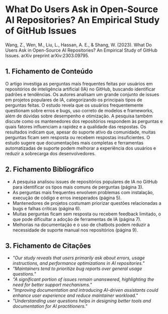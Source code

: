 # What Do Users Ask in Open-Source AI Repositories? An Empirical Study of GitHub Issues

Wang, Z., Wen, M., Liu, L., Hassan, A. E., \& Shang, W. (2023). What Do Users Ask in Open-Source AI Repositories? An Empirical Study of GitHub Issues. arXiv preprint arXiv:2303.09795.

## 1. Fichamento de Conteúdo

O artigo investiga as perguntas mais frequentes feitas por usuários em repositórios de inteligência artificial (IA) no GitHub, buscando identificar padrões e tendências. Os autores analisam um grande conjunto de issues em projetos populares de IA, categorizando os principais tipos de perguntas feitas. O estudo revela que os usuários frequentemente questionam sobre erros e bugs, uso correto de modelos e frameworks, além de dúvidas sobre desempenho e otimização. A pesquisa também discute como os mantenedores dos repositórios respondem às perguntas e quais fatores influenciam a rapidez e a qualidade das respostas. Os resultados indicam que, apesar do suporte ativo da comunidade, muitas perguntas ficam sem resposta ou recebem respostas insuficientes. O estudo sugere que documentações mais completas e ferramentas automatizadas de suporte podem melhorar a experiência dos usuários e reduzir a sobrecarga dos desenvolvedores.

## 2. Fichamento Bibliográfico

* A pesquisa analisou issues de repositórios populares de IA no GitHub para identificar os tipos mais comuns de perguntas (página 3).
* As perguntas mais frequentes envolvem problemas com instalação, execução de código e erros inesperados (página 5).
* Mantenedores de projetos costumam priorizar questões relacionadas a bugs e falhas críticas (página 6).
* Muitas perguntas ficam sem resposta ou recebem feedback limitado, o que pode dificultar a adoção de ferramentas de IA (página 7).
* Melhorias na documentação e o uso de chatbots podem reduzir a necessidade de suporte manual nos repositórios (página 9).

## 3. Fichamento de Citações

* _"Our study reveals that users primarily ask about errors, usage instructions, and performance optimizations in AI repositories."_
* _"Maintainers tend to prioritize bug reports over general usage questions."_
* _"A significant portion of issues remain unanswered, highlighting the need for better support mechanisms."_
* _"Improving documentation and introducing AI-driven assistants could enhance user experience and reduce maintainer workload."_
* _"Understanding user questions helps in designing better tools and documentation for AI practitioners."_
